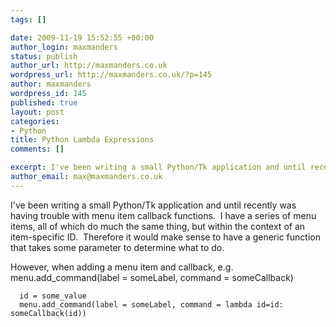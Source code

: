 ```yaml
--- 
tags: []

date: 2009-11-19 15:52:55 +00:00
author_login: maxmanders
status: publish
author_url: http://maxmanders.co.uk
wordpress_url: http://maxmanders.co.uk/?p=145
author: maxmanders
wordpress_id: 145
published: true
layout: post
categories: 
- Python
title: Python Lambda Expressions
comments: []

excerpt: I've been writing a small Python/Tk application and until recently was having trouble with menu item callback functions.&nbsp; I have a series of menu items, all of which do much the same thing, but within the context of an item-specific ID.&nbsp; Therefore it would make sense to have a generic function that takes some parameter to determine what to do.
author_email: max@maxmanders.co.uk
---
```

I've been writing a small Python/Tk application and until recently was having trouble with menu item callback functions.&nbsp; I have a series of menu items, all of which do much the same thing, but within the context of an item-specific ID.&nbsp; Therefore it would make sense to have a generic function that takes some parameter to determine what to do.<!--more-->

However, when adding a menu item and callback, e.g.
      menu.add_command(label = someLabel, command = someCallback)


      id = some_value
      menu.add_command(label = someLabel, command = lambda id=id: someCallback(id))
